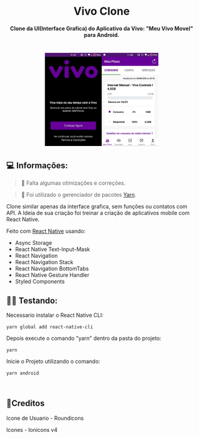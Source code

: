 <h1 align="center">
  <br>
  Vivo Clone
  <br>
</h1>

<h4 align="center">Clone da UI(Interface Grafica) do Aplicativo da Vivo: "Meu Vivo Movel" para Android.</h4>

<h1 align="center">
<img src="assets/Inicio.jpg?raw=true" alt="Imagem do Aplicativo" width="300px">
</h1>

## 💻 Informações:

> 🚩 Falta algumas otimizações e correções.

> 🚩 Foi utilizado o gerenciador de pacotes [Yarn](https://yarnpkg.com/pt-BR/).

Clone similar apenas da interface grafica, sem funções ou contatos com API. A Ideia de sua criação foi treinar a criação de aplicativos mobile com React Native.

Feito com [React Native](https://reactnative.dev/) usando:

- Async Storage
- React Native Text-Input-Mask
- React Navigation
- React Navigation Stack
- React Navigation BottomTabs
- React Native Gesture Handler
- Styled Components

## 👨‍🏫 Testando:

Necessario instalar o React Native CLI:

```
yarn global add react-native-cli
```

Depois execute o comando "yarn" dentro da pasta do projeto:

```
yarn
```

Inicie o Projeto utilizando o comando:

```
yarn android
```

<br>

## 📝Creditos

Icone de Usuario - Roundicons

Icones - Ionicons v4
